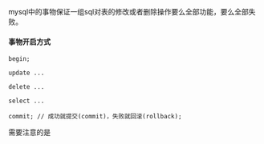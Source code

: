 mysql中的事物保证一组sql对表的修改或者删除操作要么全部功能，要么全部失败。

#### 事物开启方式

```mysql
begin;

update ...

delete ...

select ...

commit; // 成功就提交(commit)，失败就回滚(rollback);
```

需要注意的是